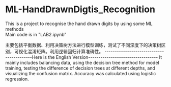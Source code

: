 # ML-HandDrawnDigtis_Recognition

This is a project to recognise the hand drawn digits by using some ML methods  
Main code is in "LAB2.ipynb"

主要包括平衡数据、利用决策树方法进行模型训练，测试了不同深度下的决策树区别，可视化混淆矩阵。利用逻辑回归计算准确性。
------------------------------------------Here is the English Version----------------------------------
It mainly includes balancing data, using the decision tree method for model training, testing the difference of decision trees at different depths, and visualizing the confusion matrix. Accuracy was calculated using logistic regression.
